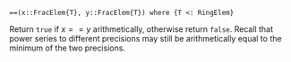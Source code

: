 ```
==(x::FracElem{T}, y::FracElem{T}) where {T <: RingElem}
```

Return `true` if $x == y$ arithmetically, otherwise return `false`. Recall that power series to different precisions may still be arithmetically equal to the minimum of the two precisions.
